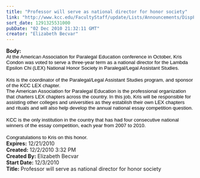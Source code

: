 ```yaml
---
title: "Professor will serve as national director for honor society"
link: "http://www.kcc.edu/FacultyStaff/update/Lists/Announcements/DispForm.aspx?ID=13"
sort_date: 1291325531000
pubDate: "02 Dec 2010 21:32:11 GMT"
creator: "Elizabeth Becvar"
---
```


<div><b>Body:</b> <div class=ExternalClassE55F27E5A0974A61BA6AB94538628DF9><div>
<p class=MsoNormal style="margin:0in 0in 0pt"><span style="font-size:10pt;color:black;font-family:'Arial','sans-serif'">At the American Association for Paralegal Education conference in October, Kris Condon was voted to serve a three-year term as a national director for the Lambda Epsilon Chi (LEX) National Honor Society in Paralegal/Legal Assistant Studies. </span></p>
<p class=MsoNormal style="margin:0in 0in 0pt"><span style="font-size:10pt;color:black;font-family:'Arial','sans-serif'"></span> </p>
<p class=MsoNormal style="margin:0in 0in 0pt"><span style="font-size:10pt;color:black;font-family:'Arial','sans-serif'">Kris is the coordinator of the Paralegal/Legal Assistant Studies program, and sponsor of the KCC LEX chapter.</span></p>
<p class=MsoNormal style="margin:0in 0in 0pt"><span style="font-size:10pt;color:black;font-family:'Arial','sans-serif'">The American Association for Paralegal Education is the professional organization that charters LEX chapters across the country. In this job, Kris will be responsible for assisting other colleges and universities as they establish their own LEX chapters and rituals and will also help develop the annual national essay competition question. </span></p>
<p class=MsoNormal style="margin:0in 0in 0pt"><span style="font-size:10pt;color:black;font-family:'Arial','sans-serif'"></span> </p>
<p class=MsoNormal style="margin:0in 0in 0pt"><span style="font-size:10pt;color:black;font-family:'Arial','sans-serif'">KCC is the only institution in the country that has had four consecutive national winners of the essay competition, each year from 2007 to 2010.</span></p>
<p class=MsoNormal style="margin:0in 0in 0pt"><span style="font-size:10pt;color:black;font-family:'Arial','sans-serif'"></span> </p>
<p class=MsoNormal style="margin:0in 0in 0pt"><span style="font-size:10pt;color:black;font-family:'Arial','sans-serif'">Congratulations to Kris on this honor.</span></p></div></div></div>
<div><b>Expires:</b> 12/21/2010</div>
<div><b>Created:</b> 12/2/2010 3:32 PM</div>
<div><b>Created By:</b> Elizabeth Becvar</div>
<div><b>Start Date:</b> 12/3/2010</div>
<div><b>Title:</b> Professor will serve as national director for honor society</div>
